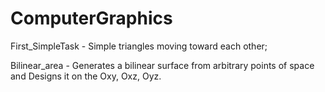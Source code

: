 # ComputerGraphics

First_SimpleTask - Simple triangles moving toward each other;

Bilinear_area - Generates a bilinear surface from arbitrary points of space and Designs it on the Oxy, Oxz, Oyz.
